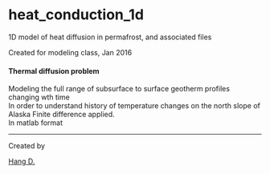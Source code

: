 # heat_conduction_1d
1D model of heat diffusion in permafrost, and associated files

Created for modeling class, Jan 2016

#### Thermal diffusion problem
Modeling the full range of subsurface to surface geotherm profiles changing wth time
<br>In order to understand history of temperature changes on the north slope of Alaska
Finite difference applied.
<br> In matlab format

------

Created by <div class="LI-profile-badge"  data-version="v1" data-size="medium" data-locale="en_US" data-type="horizontal" data-theme="light" data-vanity="hangdeng"><a class="LI-simple-link" href='https://www.linkedin.com/in/hangdeng?trk=profile-badge'>Hang D.</a></div>
